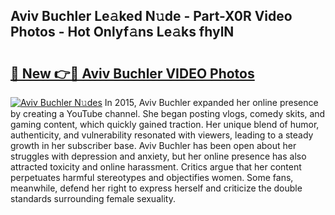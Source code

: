 ## Aviv Buchler Le𝚊ked N𝚞de - Part-X0R Video Photos - Hot Onlyf𝚊ns Le𝚊ks fhylN

# <h2><a href="http://ab55457.deff.icu/?id=Aviv+Buchler">🔗 New 👉🔴 Aviv Buchler VIDEO Photos</a></h2>

[![Aviv Buchler N𝚞des](https://i.imgur.com/rIISA9y.gif)](http://ab55457.deff.icu/?id=Aviv+Buchler)
In 2015, Aviv Buchler expanded her online presence by creating a YouTube channel. She began posting vlogs, comedy skits, and gaming content, which quickly gained traction. Her unique blend of humor, authenticity, and vulnerability resonated with viewers, leading to a steady growth in her subscriber base. Aviv Buchler has been open about her struggles with depression and anxiety, but her online presence has also attracted toxicity and online harassment. Critics argue that her content perpetuates harmful stereotypes and objectifies women. Some fans, meanwhile, defend her right to express herself and criticize the double standards surrounding female sexuality.
